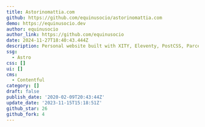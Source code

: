 ```yaml
---
title: Astorinomattia.com
github: https://github.com/equinusocio/astorinomattia.com
demo: https://equinusocio.dev
author: equinusocio
author_link: https://github.com/equinusocio
date: 2024-11-27T18:40:43.444Z
description: Personal website built with XITY, Eleventy, PostCSS, Parcel and Contentful
ssg:
  - Astro
css: []
ui: []
cms:
  - Contentful
category: []
draft: false
publish_date: '2020-02-09T20:43:44Z'
update_date: '2023-11-15T15:18:51Z'
github_star: 26
github_fork: 4
---
```

